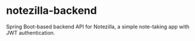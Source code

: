 # notezilla-backend
Spring Boot-based backend API for Notezilla, a simple note-taking app with JWT authentication.
